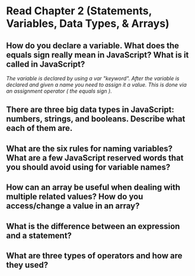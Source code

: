 <h1> Read Chapter 2 (Statements, Variables, Data Types, & Arrays)</h1>

<h2>How do you declare a variable. What does the equals sign really mean in JavaScript? What is it called in JavaScript?</h2>
<i>The variable is declared by using a var "keyword". After the variable is declared and given a name you need to assign it a value. This is done via an assignment operator ( the equals sign ).</i>  


<h2>There are three big data types in JavaScript: numbers, strings, and booleans. Describe what each of them are.</h2>

<h2>What are the six rules for naming variables? What are a few JavaScript reserved words that you should avoid using for variable names?</h2>

<h2>How can an array be useful when dealing with multiple related values? How do you access/change a value in an array?</h2>

<h2>What is the difference between an expression and a statement?</h2>

<h2>What are three types of operators and how are they used?</h3>
